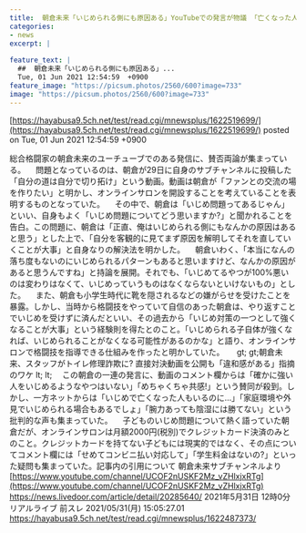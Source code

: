 ```yaml
---
title:  朝倉未来「いじめられる側にも原因ある」YouTubeでの発言が物議 「亡くなった人もいるのに」批判も  ★6  
categories:
- news
excerpt: |
  
feature_text: |
  ##  朝倉未来「いじめられる側にも原因ある」...
  Tue, 01 Jun 2021 12:54:59  +0900
feature_image: "https://picsum.photos/2560/600?image=733"
image: "https://picsum.photos/2560/600?image=733"
---
```


[https://hayabusa9.5ch.net/test/read.cgi/mnewsplus/1622519699/](https://hayabusa9.5ch.net/test/read.cgi/mnewsplus/1622519699/)
posted on Tue, 01 Jun 2021 12:54:59  +0900

<!--more-->

総合格闘家の朝倉未来のユーチューブでのある発信に、賛否両論が集まっている。 　問題となっているのは、朝倉が29日に自身のサブチャンネルに投稿した「自分の道は自分で切り拓け」という動画。動画は朝倉が「ファンとの交流の場を作りたい」と明かし、オンラインサロンを開設することを考えていることを表明するものとなっていた。 　その中で、朝倉は「いじめ問題ってあるじゃん」といい、自身もよく「いじめ問題についてどう思いますか?」と聞かれることを告白。この問題に、朝倉は「正直、俺はいじめられる側にもなんかの原因はあると思う」とした上で、「自分を客観的に見てまず原因を解明してそれを直していくことが大事」と自身なりの解決法を明かした。 　朝倉いわく、「本当になんの落ち度もないのにいじめられるパターンもあると思いますけど、なんかの原因があると思うんですね」と持論を展開。それでも、「いじめてるやつが100%悪いのは変わりはなくて、いじめっていうものはなくならないといけないもの」とした。 　また、朝倉も小学生時代に靴を隠されるなどの嫌がらせを受けたことを暴露。しかし、当時から格闘技をやっていて自信のあった朝倉は、やり返すことでいじめを受けずに済んだといい、その過去から「いじめ対策の一つとして強くなることが大事」という経験則を得たとのこと。「いじめられる子自体が強くなれば、いじめられることがなくなる可能性があるのかな」と語り、オンラインサロンで格闘技を指導できる仕組みを作ったと明かしていた。 　 gt; gt;朝倉未来、スタッフがトイレ修理詐欺に? 直接対決動画を公開も「違和感がある」指摘のワケ lt; lt; 　この朝倉の一連の発言に、動画のコメント欄からは「確かに強い人をいじめるようなやつはいない」「めちゃくちゃ共感!」という賛同が殺到。しかし、一方ネットからは「いじめで亡くなった人もいるのに…」「家庭環境や外見でいじめられる場合もあるでしょ」「腕力あっても陰湿には勝てない」という批判的な声も集まっていた。 　子どものいじめ問題について熱く語っていた朝倉だが、オンラインサロンは月額2000円(税別)でクレジットカード決済のみとのこと。クレジットカードを持てない子どもには現実的ではなく、その点についてコメント欄には「せめてコンビニ払い対応して」「学生料金はないの?」といった疑問も集まっていた。記事内の引用について 朝倉未来サブチャンネルより [https://www.youtube.com/channel/UCOF2nUSKF2Mz_vZHlxjxRTg](https://www.youtube.com/channel/UCOF2nUSKF2Mz_vZHlxjxRTg) https://news.livedoor.com/article/detail/20285640/ 2021年5月31日 12時0分 リアルライブ 前スレ 2021/05/31(月) 15:05:27.01 https://hayabusa9.5ch.net/test/read.cgi/mnewsplus/1622487373/

